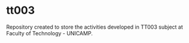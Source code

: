 # tt003
Repository created to store the activities developed in TT003 subject at Faculty of Technology - UNICAMP.
